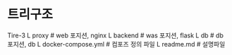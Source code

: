 # 트리구조
Tire-3
L proxy         # web 포지션, nginx
L backend       # was 포지션, flask
L db            # db  포지션, db
L docker-compose.yml # 컴포즈 정의 파일
L readme.md     # 설명파일